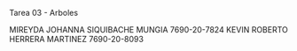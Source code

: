 Tarea 03 - Arboles

MIREYDA JOHANNA SIQUIBACHE MUNGIA 7690-20-7824
KEVIN ROBERTO HERRERA MARTINEZ     7690-20-8093		 	
